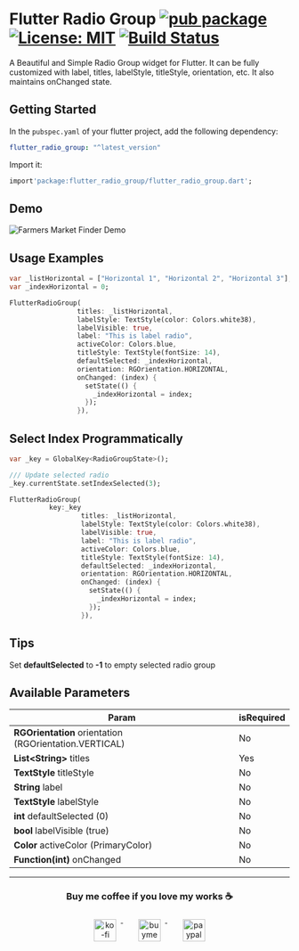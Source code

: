 # Flutter Radio Group [![pub package](https://img.shields.io/pub/v/flutter_radio_group.svg)](https://pub.dev/packages/flutter_radio_group) [![License: MIT](https://img.shields.io/badge/License-MIT-yellow.svg)](https://opensource.org/licenses/MIT)  [![Build Status](https://travis-ci.com/ukieTux/flutter_radio_group.svg?branch=main)](https://travis-ci.com/ukieTux/flutter_radio_group)
A Beautiful and Simple Radio Group widget for Flutter. It can be fully customized with label, titles, labelStyle, titleStyle, orientation, etc. It also maintains onChanged state.

  ## Getting Started
 In the `pubspec.yaml` of your flutter project, add the following dependency:
 ```yaml dependencies:
 flutter_radio_group: "^latest_version"
```
Import it:
 ```dart
 import'package:flutter_radio_group/flutter_radio_group.dart';
 ```

## Demo
 ![Farmers Market Finder Demo](https://github.com/ukieTux/flutter_radio_group/blob/main/gifs/demo.gif)

 ## Usage Examples
 ```dart
 var _listHorizontal = ["Horizontal 1", "Horizontal 2", "Horizontal 3"];
 var _indexHorizontal = 0;

 FlutterRadioGroup(
                  titles: _listHorizontal,
                  labelStyle: TextStyle(color: Colors.white38),
                  labelVisible: true,
                  label: "This is label radio",
                  activeColor: Colors.blue,
                  titleStyle: TextStyle(fontSize: 14),
                  defaultSelected: _indexHorizontal,
                  orientation: RGOrientation.HORIZONTAL,
                  onChanged: (index) {
                    setState(() {
                      _indexHorizontal = index;
                    });
                  }),
```

## Select Index Programmatically
```dart
var _key = GlobalKey<RadioGroupState>();

/// Update selected radio
_key.currentState.setIndexSelected(3);

FlutterRadioGroup(
		  key:_key
                  titles: _listHorizontal,
                  labelStyle: TextStyle(color: Colors.white38),
                  labelVisible: true,
                  label: "This is label radio",
                  activeColor: Colors.blue,
                  titleStyle: TextStyle(fontSize: 14),
                  defaultSelected: _indexHorizontal,
                  orientation: RGOrientation.HORIZONTAL,
                  onChanged: (index) {
                    setState(() {
                      _indexHorizontal = index;
                    });
                  }),
```
## Tips
Set **defaultSelected** to **-1** to empty selected radio group

  ## Available Parameters
| Param | isRequired |
|--|--|
| **RGOrientation** orientation (RGOrientation.VERTICAL) | No |
| **List<**String**>** titles | Yes |
| **TextStyle** titleStyle | No |
| **String** label | No |
| **TextStyle** labelStyle | No |
| **int** defaultSelected (0) | No |
| **bool** labelVisible (true) | No |
| **Color** activeColor (PrimaryColor) | No |
| **Function(int)** onChanged | No |
---

<h3 align="center">Buy me coffee if you love my works ☕️</h3> <p align="center">
  <a href="https://ko-fi.com/ukietux" target="_blank">
    <img src="https://help.ko-fi.com/system/photos/3604/0095/9793/logo_circle.png" alt="ko-fi" style="vertical-align:top; margin:8px" height="40">
  </a>&nbsp;&nbsp;&nbsp;&nbsp;
  <a href="https://www.buymeacoffee.com/ukieTux" target="_blank">
    <img src="https://www.buymeacoffee.com/assets/img/guidelines/download-assets-sm-2.svg" alt="buymeacoffe" style="vertical-align:top; margin:8px" height="40">
  </a>&nbsp;&nbsp;&nbsp;&nbsp;
  <a href="https://paypal.me/ukieTux" target="_blank">
    <img src="https://blog.zoom.us/wp-content/uploads/2019/08/paypal.png" alt="paypal" style="vertical-align:top; margin:8px" height="40">
</a> </p> <br><br>
